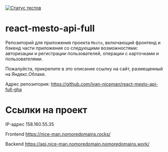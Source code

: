[![Статус тестов](../../actions/workflows/tests.yml/badge.svg)](../../actions/workflows/tests.yml)

# react-mesto-api-full

Репозиторий для приложения проекта `Mesto`, включающий фронтенд и бэкенд части приложения со следующими возможностями: авторизации и регистрации пользователей, операции с карточками и пользователями.

Пожалуйста, прикрепите в это описание ссылку на сайт, размещенный на Яндекс.Облаке.

Адрес репозитория: https://github.com/ivan-niceman/react-mesto-api-full-gha

# Ссылки на проект

IP-адрес 158.160.55.35

Frontend https://nice-man.nomoredomains.rocks/

Backend https://api.nice-man.nomoredomain.nomoredomains.work/
